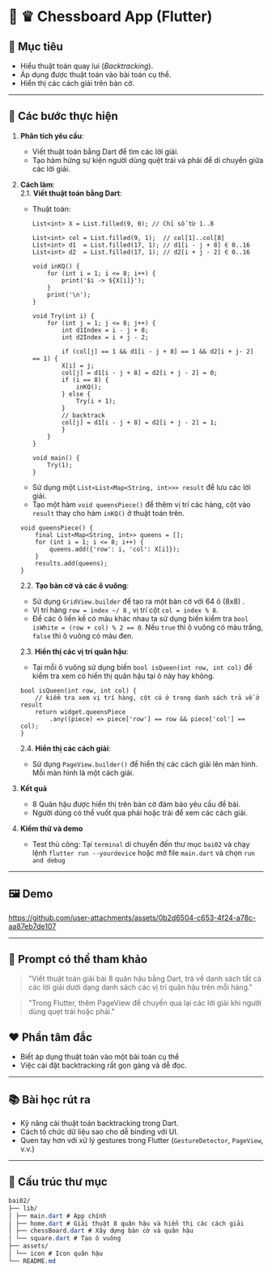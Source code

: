 
# 🧪 ♛ Chessboard  App (Flutter)

## 🧭 Mục tiêu
- Hiểu thuật toán quay lui (*Backtracking*).
- Áp dụng được thuật toán vào bài toán cụ thể.
- Hiển thị các cách giải trên bàn cờ.
---

## 🔧 Các bước thực hiện

1. **Phân tích yêu cầu**: 
   - Viết thuật toán bằng Dart để tìm các lời giải.
   - Tạo hàm hứng sự kiện người dùng quệt trái và phải để di chuyển giữa các lời giải.

2. **Cách làm**:  
    2.1. **Viết thuật toán bằng Dart**:
    - Thuật toán:
        ```
        List<int> X = List.filled(9, 0); // Chỉ số từ 1..8

        List<int> col = List.filled(9, 1);  // col[1]..col[8]
        List<int> d1  = List.filled(17, 1); // d1[i - j + 8] ∈ 0..16
        List<int> d2  = List.filled(17, 1); // d2[i + j - 2] ∈ 0..16

        void inKQ() {
            for (int i = 1; i <= 8; i++) {
                print('$i -> ${X[i]}');
            }
            print('\n');
        }

        void Try(int i) {
            for (int j = 1; j <= 8; j++) {
                int d1Index = i - j + 8;
                int d2Index = i + j - 2;

                if (col[j] == 1 && d1[i - j + 8] == 1 && d2[i + j- 2] == 1) { 
                X[i] = j;
                col[j] = d1[i - j + 8] = d2[i + j - 2] = 0;
                if (i == 8) {
                    inKQ();
                } else {
                    Try(i + 1);
                }
                // backtrack
                col[j] = d1[i - j + 8] = d2[i + j - 2] = 1;
                }
            }
        }

        void main() {
            Try(1);
        }

        ```
    - Sử dụng một `List<List<Map<String, int>>> result` để lưu các lời giải.
    - Tạo một hàm `void queensPiece()` để thêm vị trí các hàng, cột vào `result` thay cho hàm `inKQ()` ở thuật toán trên. 
    ```
    void queensPiece() {
        final List<Map<String, int>> queens = [];
        for (int i = 1; i <= 8; i++) {
            queens.add({'row': i, 'col': X[i]});
        }
        results.add(queens);
    }
    ```
    2.2. **Tạo bàn cờ và các ô vuông**:
    - Sử dụng `GridView.builder` để tạo ra một bàn cờ với 64 ô (8x8) .
    - Vị trí hàng `row = index ~/ 8` , vị trí cột `col = index % 8`.
    - Để các ô liền kề có màu khác nhau ta sử dụng biến kiểm tra `bool isWhite = (row + col) % 2 == 0`. Nếu `true` thì ô vuông có màu trắng, `false` thì ô vuông có màu đen.

    2.3. **Hiển thị các vị trí quân hậu**:
    - Tại mỗi ô vuông sử dụng biến `bool isQueen(int row, int col)` để kiểm tra xem có hiển thị quân hậu tại ô này hay không.
    ```
    bool isQueen(int row, int col) {
        // kiểm tra xem vị trí hàng, cột có ở trong danh sách trả về ở result
        return widget.queensPiece
            .any((piece) => piece['row'] == row && piece['col'] == col);
    }
    ```
    2.4. **Hiển thị các cách giải**:
    - Sử dụng `PageView.builder()` để hiển thị các cách giải lên màn hình. Mỗi màn hình là một cách giải.  
3. **Kết quả**
   - 8 Quân hậu được hiển thị trên bàn cờ đảm bảo yêu cầu đề bài.
   - Người dùng có thể vuốt qua phải hoặc trái để xem các cách giải.
4. **Kiểm thử và demo**
   - Test thủ công: Tại `terminal` di chuyển đến thư mục `bai02` và chạy lệnh `flutter run --yourdevice` hoặc mở file `main.dart` và chọn `run and debug`

---

## 🖼 Demo

https://github.com/user-attachments/assets/0b2d6504-c653-4f24-a78c-aa87eb7de107

---
## 💬 Prompt có thể tham khảo

> "Viết thuật toán giải bài 8 quân hậu bằng Dart, trả về danh sách tất cả các lời giải dưới dạng danh sách các vị trí quân hậu trên mỗi hàng."

> "Trong Flutter, thêm PageView để chuyển qua lại các lời giải khi người dùng quẹt trái hoặc phải."


## ❤️ Phần tâm đắc

- Biết áp dụng thuật toán vào một bài toán cụ thể
- Việc cài đặt backtracking rất gọn gàng và dễ đọc.
---

## 📚 Bài học rút ra

- Kỹ năng cài thuật toán backtracking trong Dart.
- Cách tổ chức dữ liệu sao cho dễ binding với UI.
- Quen tay hơn với xử lý gestures trong Flutter (`GestureDetector`, `PageView`, v.v.)

---
## 📂 Cấu trúc thư mục
```css
bai02/
├── lib/
│ ├── main.dart # App chính
│ ├── home.dart # Giải thuật 8 quân hậu và hiển thị các cách giải
│ ├── chessBoard.dart # Xây dựng bàn cờ và quân hậu
│ └── square.dart # Tạo ô vuông
├── assets/
│ └── icon # Icon quân hậu
└── README.md
```




